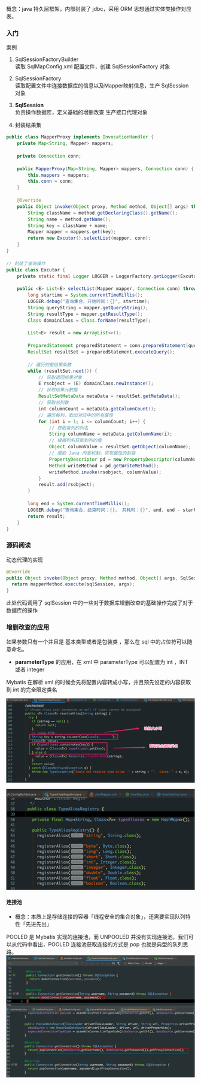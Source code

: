 概念：java 持久层框架，内部封装了 jdbc，采用 ORM 思想通过实体类操作对应表。

### 入门
案例
1. SqlSessionFactoryBuilder  
	读取 SqlMapConfig.xml 配置文件，创建 SqlSessionFactory 对象

2. SqlSessionFactory  
    读取配置文件中连接数据库的信息以及Mapper映射信息，生产 SqlSession 对象

3. **SqlSession**  
	负责操作数据库，定义基础的增删改查
	生产接口代理对象

4. 封装结果集

```java
public class MapperProxy implements InvocationHandler {
    private Map<String, Mapper> mappers;

    private Connection conn;

    public MapperProxy(Map<String, Mapper> mappers, Connection conn) {
        this.mappers = mappers;
        this.conn = conn;
    }

    @Override
    public Object invoke(Object proxy, Method method, Object[] args) throws Throwable {
        String className = method.getDeclaringClass().getName();
        String name = method.getName();
        String key = className + name;
        Mapper mapper = mappers.get(key);
        return new Excutor().selectList(mapper, conn);
    }
}

// 封装了查询操作
public class Excutor {
    private static final Logger LOGGER = LoggerFactory.getLogger(Excutor.class);

    public <E> List<E> selectList(Mapper mapper, Connection conn) throws Exception {
        long startime = System.currentTimeMillis();
        LOGGER.debug("查询集合，开始时间：{}", startime);
        String queryString = mapper.getQueryString();
        String resultType = mapper.getResultType();
        Class domainClass = Class.forName(resultType);

        List<E> result = new ArrayList<>();

        PreparedStatement preparedStatement = conn.prepareStatement(queryString);
        ResultSet resultSet = preparedStatement.executeQuery();

        // 遍历的是结果条数
        while (resultSet.next()) {
            // 获取返回结果对象
            E rsobject = (E) domainClass.newInstance();
            // 获取结果元数据
            ResultSetMetaData metaData = resultSet.getMetaData();
            // 获取总列数
            int columnCount = metaData.getColumnCount();
            // 遍历每列，取出对应中的所有属性
            for (int i = 1; i <= columnCount; i++) {
                // 获取每列的列名
                String columnName = metaData.getColumnName(i);
                // 根据列名获取到列的值
                Object columnValue = resultSet.getObject(columnName);
                // 借助 Java 内省机制，实现属性的封装
                PropertyDescriptor pd = new PropertyDescriptor(columnName, domainClass);
                Method writeMethod = pd.getWriteMethod();
                writeMethod.invoke(rsobject, columnValue);
            }
            result.add(rsobject);
        }

        long end = System.currentTimeMillis();
        LOGGER.debug("查询集合，结束时间：{}， 共耗时：{}", end, end - startime);
        return result;
    }
}
```

### 源码阅读
动态代理的实现
```java
@Override
public Object invoke(Object proxy, Method method, Object[] args, SqlSession sqlSession) throws Throwable {
  return mapperMethod.execute(sqlSession, args);
}
```
此处代码调用了 sqlSession 中的一些对于数据库增删改查的基础操作完成了对于数据库的操作

### 增删改查的应用
如果参数只有一个并且是 基本类型或者是包装类 ，那么在 sql 中的占位符可以随意命名。

* <strong>parameterType</strong> 的应用，在 xml 中 parameterType 可以配置为 int ，INT 或者 integer
  

Mybatis 在解析 xml 的时候会先将配置内容转成小写，并且预先设定的内容获取到 int 的完全限定类名 

![image-20200405150538325](Mybatis.assets/image-20200405150538325.png)

![image-20200405152305337](Mybatis.assets/image-20200405152305337.png)



#### 连接池

* 概念：本质上是存储连接的容器「线程安全的集合对象」，还需要实现队列特性「先进先出」

POOLED 是 Mybatis 实现的连接池，而 UNPOOLED 并没有实现连接池，我们可以从代码中看出，POOLED 连接池获取连接的方式是 pop 也就是典型的队列思路。
 ![image-20200405165141480](Mybatis.assets/image-20200405165141480.png)

